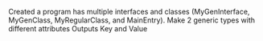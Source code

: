 Created a program has multiple interfaces and classes (MyGenInterface, MyGenClass, MyRegularClass, and MainEntry).
Make 2 generic types with different attributes
Outputs Key and Value
